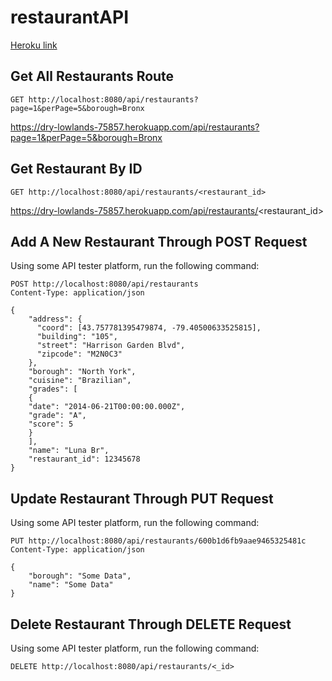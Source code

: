 # restaurantAPI

[Heroku link](https://dry-lowlands-75857.herokuapp.com/)

## Get All Restaurants Route

```http
GET http://localhost:8080/api/restaurants?page=1&perPage=5&borough=Bronx
```
https://dry-lowlands-75857.herokuapp.com/api/restaurants?page=1&perPage=5&borough=Bronx

## Get Restaurant By ID
```http
GET http://localhost:8080/api/restaurants/<restaurant_id>
```
https://dry-lowlands-75857.herokuapp.com/api/restaurants/<restaurant_id>

## Add A New Restaurant Through POST Request

Using some API tester platform, run the following command:

```http
POST http://localhost:8080/api/restaurants
Content-Type: application/json

{
​    "address": {
​      "coord": [43.757781395479874, -79.40500633525815],
​      "building": "105",
​      "street": "Harrison Garden Blvd",
​      "zipcode": "M2N0C3"
​    },
​    "borough": "North York",
​    "cuisine": "Brazilian",
​    "grades": [
​    {
​    "date": "2014-06-21T00:00:00.000Z",
​    "grade": "A",
​    "score": 5
​    }
​    ],
​    "name": "Luna Br",
​    "restaurant_id": 12345678
}
```



## Update Restaurant Through PUT Request

Using some API tester platform, run the following command:

``` http
PUT http://localhost:8080/api/restaurants/600b1d6fb9aae9465325481c
Content-Type: application/json

{
    "borough": "Some Data",
    "name": "Some Data"
}
```



## Delete Restaurant Through DELETE Request

Using some API tester platform, run the following command:

``` http
DELETE http://localhost:8080/api/restaurants/<_id>
```





